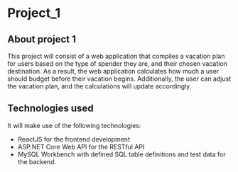 # Project_1

## About project 1
This project will consist of a web application that compiles a vacation plan for users based on the type of spender they are, and their chosen vacation destination. As a result, the web application calculates how much a user should budget before their vacation begins. Additionally, the user can adjust the vacation plan, and the calculations will update accordingly.


## Technologies used
It will make use of the following technologies:
- ReactJS for the frontend development
- ASP.NET Core Web API for the RESTful API
- MySQL Workbench with defined SQL table definitions and test data for the backend.


